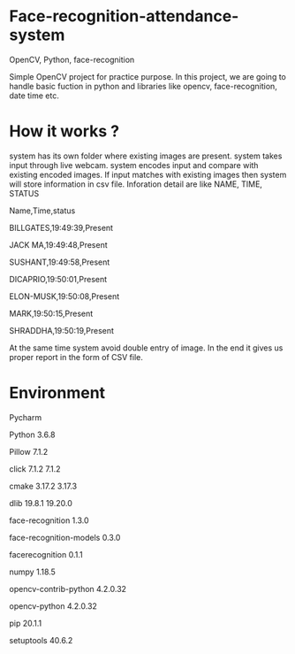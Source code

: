 # Face-recognition-attendance-system
OpenCV, Python, face-recognition


 Simple OpenCV project for practice purpose.
 In this project, we are going to handle basic fuction in python and libraries like opencv, face-recognition, date time etc.

# How it works ?

system has its own folder where existing images are present.
system takes input through live webcam.
system encodes input and compare with existing encoded images.
If input matches with existing images then system will store information in csv file.
Inforation detail are like NAME, TIME, STATUS

  Name,Time,status
  
  BILLGATES,19:49:39,Present 
  
  JACK MA,19:49:48,Present 
  
  SUSHANT,19:49:58,Present
  
  DICAPRIO,19:50:01,Present
  
  ELON-MUSK,19:50:08,Present
  
  MARK,19:50:15,Present
  
  SHRADDHA,19:50:19,Present

At the same time system avoid double entry of image.
In the end it gives us proper report in the form of CSV file.

# Environment 

Pycharm

Python 3.6.8

Pillow	7.1.2	

click	7.1.2	7.1.2

cmake	3.17.2	3.17.3

dlib	19.8.1	19.20.0

face-recognition	1.3.0	

face-recognition-models	0.3.0	

facerecognition	0.1.1	

numpy	1.18.5	

opencv-contrib-python	4.2.0.32	

opencv-python	4.2.0.32	

pip	20.1.1	

setuptools	40.6.2	

